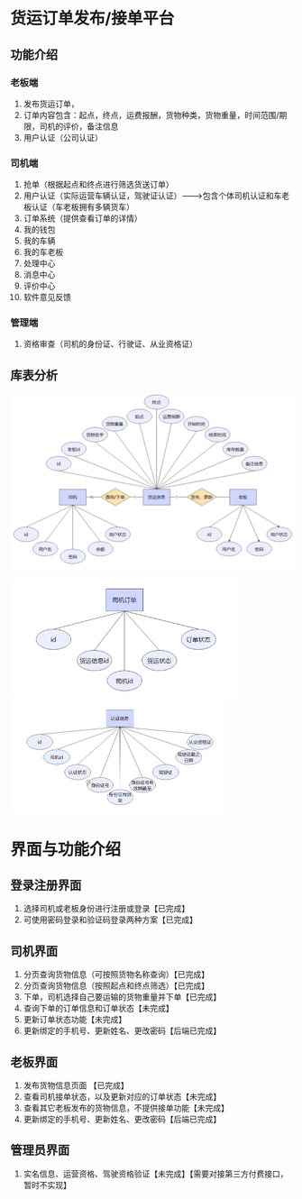 # 货运订单发布/接单平台
## 功能介绍
### 老板端
1. 发布货运订单，
2. 订单内容包含：起点，终点，运费报酬，货物种类，货物重量，时间范围/期限，司机的评价，备注信息
3. 用户认证（公司认证）

### 司机端

1. 抢单（根据起点和终点进行筛选货送订单）
2. 用户认证（实际运营车辆认证，驾驶证认证）--->包含个体司机认证和车老板认证（车老板拥有多辆货车）
3. 订单系统（提供查看订单的详情）
4. 我的钱包
5. 我的车辆
6. 我的车老板
7. 处理中心
8. 消息中心
9. 评价中心
10. 软件意见反馈

### 管理端

1. 资格审查（司机的身份证、行驶证、从业资格证）

## 库表分析

![image-20231110131835871](https://raw.githubusercontent.com/yangchao19/PicGo/master/typora/202311101318278.png)

<img src="https://raw.githubusercontent.com/yangchao19/PicGo/master/typora/202311101324736.png" alt="image-20231110132411686" style="zoom: 67%;" /><img src="https://raw.githubusercontent.com/yangchao19/PicGo/master/typora/202311101324938.png" alt="image-20231110132428895" style="zoom:50%;" />

# 界面与功能介绍

## 登录注册界面
1. 选择司机或老板身份进行注册或登录【已完成】
2. 可使用密码登录和验证码登录两种方案【已完成】

## 司机界面
1. 分页查询货物信息（可按照货物名称查询）【已完成】
2. 分页查询货物信息（按照起点和终点筛选）【已完成】
3. 下单，司机选择自己要运输的货物重量并下单【已完成】
4. 查询下单的订单信息和订单状态【未完成】
5. 更新订单状态功能【未完成】
6. 更新绑定的手机号、更新姓名、更改密码【后端已完成】

## 老板界面
1. 发布货物信息页面 【已完成】
2. 查看司机接单状态，以及更新对应的订单状态【未完成】  
3. 查看其它老板发布的货物信息，不提供接单功能【未完成】
4. 更新绑定的手机号、更新姓名、更改密码【后端已完成】

## 管理员界面
1. 实名信息、运营资格、驾驶资格验证【未完成】【需要对接第三方付费接口，暂时不实现】



